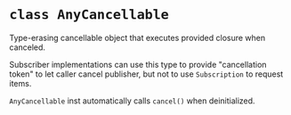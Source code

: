 # `class AnyCancellable`

Type-erasing cancellable object that executes provided closure when canceled.

Subscriber implementations can use this type to provide "cancellation token" to let caller cancel publisher, but not to use `Subscription` to request items.

`AnyCancellable` inst automatically calls `cancel()` when deinitialized.
